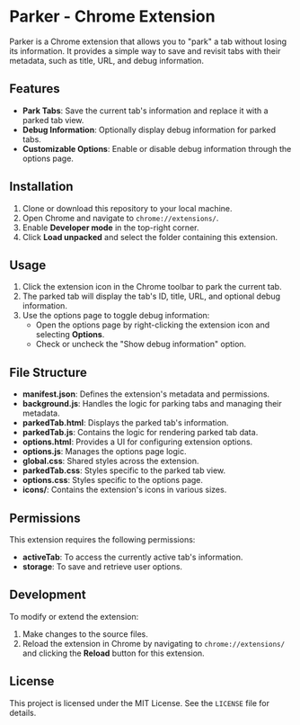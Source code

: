 # Parker - Chrome Extension

Parker is a Chrome extension that allows you to "park" a tab without losing its information.
It provides a simple way to save and revisit tabs with their metadata, such as title, URL, and debug information.

## Features

- **Park Tabs**: Save the current tab's information and replace it with a parked tab view.
- **Debug Information**: Optionally display debug information for parked tabs.
- **Customizable Options**: Enable or disable debug information through the options page.

## Installation

1. Clone or download this repository to your local machine.
2. Open Chrome and navigate to `chrome://extensions/`.
3. Enable **Developer mode** in the top-right corner.
4. Click **Load unpacked** and select the folder containing this extension.

## Usage

1. Click the extension icon in the Chrome toolbar to park the current tab.
2. The parked tab will display the tab's ID, title, URL, and optional debug information.
3. Use the options page to toggle debug information:
   - Open the options page by right-clicking the extension icon and selecting **Options**.
   - Check or uncheck the "Show debug information" option.

## File Structure

- **manifest.json**: Defines the extension's metadata and permissions.
- **background.js**: Handles the logic for parking tabs and managing their metadata.
- **parkedTab.html**: Displays the parked tab's information.
- **parkedTab.js**: Contains the logic for rendering parked tab data.
- **options.html**: Provides a UI for configuring extension options.
- **options.js**: Manages the options page logic.
- **global.css**: Shared styles across the extension.
- **parkedTab.css**: Styles specific to the parked tab view.
- **options.css**: Styles specific to the options page.
- **icons/**: Contains the extension's icons in various sizes.

## Permissions

This extension requires the following permissions:

- **activeTab**: To access the currently active tab's information.
- **storage**: To save and retrieve user options.

## Development

To modify or extend the extension:

1. Make changes to the source files.
2. Reload the extension in Chrome by navigating to `chrome://extensions/` and clicking the **Reload** button for this extension.

## License

This project is licensed under the MIT License. See the `LICENSE` file for details.
